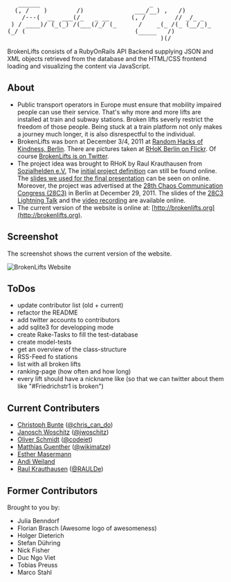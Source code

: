 <pre>   ______                              _
  (, /    )        /)              ___/__) ,   /)
    /---(  __  ___(/_   _ __      (, /        // _/_ _
 ) / ____)/ (_(_) /(___(/_/ (_      /    _(_ /(_ (__/_)_
(_/ (                              (_____   /)
                                          )(/
</pre>

BrokenLifts consists of a RubyOnRails API Backend supplying JSON and XML objects retrieved from
the database and the HTML/CSS frontend loading and visualizing the content via JavaScript.


## About

- Public transport operators in Europe must ensure that mobility impaired
  people can use their service. That's why more and more lifts are
  installed at train and subway stations. Broken lifts severly restrict
  the freedom of those people. Being stuck at a train platform not only
  makes a journey much longer, it is also disrespectful to the individual.
- BrokenLifts was born at December 3/4, 2011 at
  [Random Hacks of Kindness, Berlin](http://www.rhok.org/event/berlin-germany). There are pictures taken at
  [RHoK Berlin on Flickr](http://www.flickr.com/photos/tags/rhokbln/). Of course
  [BrokenLifts is on Twitter](https://twitter.com/#!/brokenlifts).
- The project idea was brought to RHoK by Raul Krauthausen from
  [Sozialhelden e.V.](http://sozialhelden.de) The [initial project
  definition](http://www.rhok.org/problems/brokenelevatorsinfo-%E2%80%93-push-faulty-elevators-next-level-public-awareness-deen)
  can still be found online. The
  [slides we used for the final presentation](https://docs.google.com/present/view?id=dds3dksj_407fgx7mchk)
  can be seen on online. Moreover, the project was advertised at the [28th Chaos Communication
  Congress (28C3)](http://events.ccc.de/congress/2011/wiki/Welcome) in Berlin at December 29, 2011. The slides of the
  [28C3 Lightning Talk](http://www.scribd.com/doc/76810936/BrokenLifts) and the
  [video recording](http://youtu.be/JUPMVI5rnOI) are available online.
- The current version of the website is online at: [http://brokenlifts.org](http://brokenlifts.org).


## Screenshot

The screenshot shows the current version of the website.

![BrokenLifts Website](https://github.com/sozialhelden/brokenlift/raw/master/screenshot.png "BrokenLifts Website")


## ToDos
- update contributor list (old + current)
- refactor the README
- add twitter accounts to contributors
- add sqlite3 for developping mode
- create Rake-Tasks to fill the test-database
- create model-tests
- get an overview of the class-structure
- RSS-Feed fo stations
- list with all broken lifts
- ranking-page (how often and how long)
- every lift should have a nickname like (so that we can twitter about them like "#Friedrichstr1 is
  broken")


## Current Contributers

- [Christoph Bunte](http://www.christophbuente.de/ "Christoph Bunte") ([@chris\_can\_do](https://twitter.com/#!/chris_can_do/ "@chris_can_do"))
- [Janosch Woschitz](http://janosch.woschitz.org/ "Janosch Woschitz") ([@jwoschitz](https://twitter.com/#!/jwoschitz "@jwoschitz"))
- [Oliver Schmidt](http://www.thecodejet.de/blog/ "Oliver Schmidt") ([@codejet](https://twitter.com/#!/codejet "@codejet"))
- [Matthias Guenther](http://wikimatze.de "Matthias Guenther") ([@wikimatze](https://twitter.com/#!/wikimatze "@wikimatze"))
- [Esther Masermann](http://www.esther-masemann.com/ "Esther Masermann")
- [Andi Weiland](http://www.ohrenflimmern.de/ "Andi Weiland")
- [Raul Krauthausen](http://raul.de/ "Raul Krauthausen") ([@RAULDe](https://twitter.com/#!/RAULde "@RAULDe"))


## Former Contributors

Brought to you by:

- Julia Benndorf
- Florian Brasch (Awesome logo of awesomeness)
- Holger Dieterich
- Stefan Dühring
- Nick Fisher
- Duc Ngo Viet
- Tobias Preuss
- Marco Stahl

